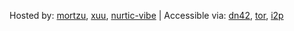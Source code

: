 Hosted by: [mortzu](mailto:me@mortzu.de), [xuu](mailto:xuu@sour.is), [nurtic-vibe](mailto:nurtic-vibe@online.de) | Accessible via: [dn42](http://internal.dn42), [tor](http://jsptropkiix3ki5u.onion), [i2p](http://beb6v2i4jevo72vvnx6segsk4zv3pu3prbwcfuta3bzrcv7boy2q.b32.i2p/)